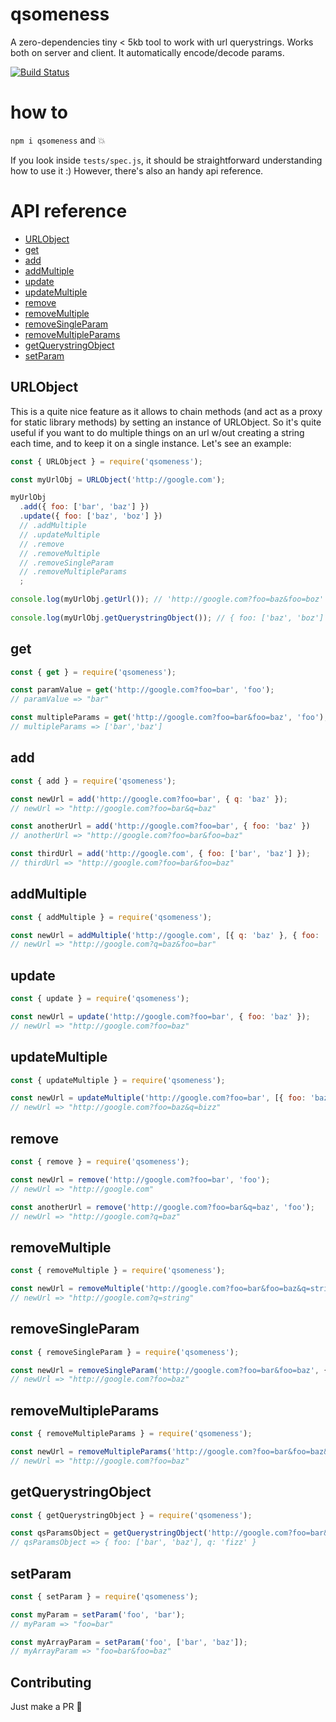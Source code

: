 # qsomeness
A zero-dependencies tiny < 5kb tool to work with url querystrings. Works both on server and client. It automatically encode/decode params.

[![Build Status](https://travis-ci.org/stecb/qsomeness.svg?branch=master)](https://travis-ci.org/stecb/qsomeness)

# how to
`npm i qsomeness` and 💥

If you look inside `tests/spec.js`, it should be straightforward understanding how to use it :)
However, there's also an handy api reference.

# API reference

* [URLObject](#urlobject)
* [get](#get)
* [add](#add)
* [addMultiple](#addmultiple)
* [update](#update)
* [updateMultiple](#updatemultiple)
* [remove](#remove)
* [removeMultiple](#removemultiple)
* [removeSingleParam](#removesingleparam)
* [removeMultipleParams](#removemultipleparams)
* [getQuerystringObject](#getquerystringobject)
* [setParam](#setparam)

URLObject
---

This is a quite nice feature as it allows to chain methods (and act as a proxy for static library methods) by setting an instance of URLObject. So it's quite useful if you want to do multiple things on an url w/out creating a string each time, and to keep it on a single instance. Let's see an example:

```js
const { URLObject } = require('qsomeness');

const myUrlObj = URLObject('http://google.com');

myUrlObj
  .add({ foo: ['bar', 'baz'] })
  .update({ foo: ['baz', 'boz'] })
  // .addMultiple
  // .updateMultiple
  // .remove
  // .removeMultiple
  // .removeSingleParam
  // .removeMultipleParams
  ;

console.log(myUrlObj.getUrl()); // 'http://google.com?foo=baz&foo=boz'
    
console.log(myUrlObj.getQuerystringObject()); // { foo: ['baz', 'boz'] };

```

get
---
```js
const { get } = require('qsomeness');

const paramValue = get('http://google.com?foo=bar', 'foo');
// paramValue => "bar"

const multipleParams = get('http://google.com?foo=bar&foo=baz', 'foo');
// multipleParams => ['bar','baz']

```

add
---
```js
const { add } = require('qsomeness');

const newUrl = add('http://google.com?foo=bar', { q: 'baz' });
// newUrl => "http://google.com?foo=bar&q=baz"

const anotherUrl = add('http://google.com?foo=bar', { foo: 'baz' })
// anotherUrl => "http://google.com?foo=bar&foo=baz"

const thirdUrl = add('http://google.com', { foo: ['bar', 'baz'] });
// thirdUrl => "http://google.com?foo=bar&foo=baz"

```

addMultiple
---
```js
const { addMultiple } = require('qsomeness');

const newUrl = addMultiple('http://google.com', [{ q: 'baz' }, { foo: 'bar' }]);
// newUrl => "http://google.com?q=baz&foo=bar"

```

update
---
```js
const { update } = require('qsomeness');

const newUrl = update('http://google.com?foo=bar', { foo: 'baz' });
// newUrl => "http://google.com?foo=baz"

```

updateMultiple
---
```js
const { updateMultiple } = require('qsomeness');

const newUrl = updateMultiple('http://google.com?foo=bar', [{ foo: 'baz' }, { q: 'bizz' }]);
// newUrl => "http://google.com?foo=baz&q=bizz"

```

remove
---
```js
const { remove } = require('qsomeness');

const newUrl = remove('http://google.com?foo=bar', 'foo');
// newUrl => "http://google.com"

const anotherUrl = remove('http://google.com?foo=bar&q=baz', 'foo');
// newUrl => "http://google.com?q=baz"

```

removeMultiple
---
```js
const { removeMultiple } = require('qsomeness');

const newUrl = removeMultiple('http://google.com?foo=bar&foo=baz&q=string&key=val', ['foo', 'key']);
// newUrl => "http://google.com?q=string"

```

removeSingleParam
---
```js
const { removeSingleParam } = require('qsomeness');

const newUrl = removeSingleParam('http://google.com?foo=bar&foo=baz', { foo: 'bar' });
// newUrl => "http://google.com?foo=baz"

```

removeMultipleParams
---
```js
const { removeMultipleParams } = require('qsomeness');

const newUrl = removeMultipleParams('http://google.com?foo=bar&foo=baz&q=string', [{ foo: 'bar' }, { q: 'string' }]);
// newUrl => "http://google.com?foo=baz"

```


getQuerystringObject
---
```js
const { getQuerystringObject } = require('qsomeness');

const qsParamsObject = getQuerystringObject('http://google.com?foo=bar&foo=baz&q=fizz');
// qsParamsObject => { foo: ['bar', 'baz'], q: 'fizz' }

```

setParam
---
```js
const { setParam } = require('qsomeness');

const myParam = setParam('foo', 'bar');
// myParam => "foo=bar"

const myArrayParam = setParam('foo', ['bar', 'baz']);
// myArrayParam => "foo=bar&foo=baz"
```

## Contributing

Just make a PR 🍺
